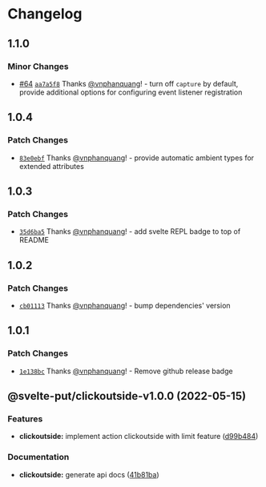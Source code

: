 # Changelog

## 1.1.0

### Minor Changes

- [#64](https://github.com/vnphanquang/svelte-put/pull/64) [`aa7a5f8`](https://github.com/vnphanquang/svelte-put/commit/aa7a5f82df60551044a108e2d24cbf29314e9680) Thanks [@vnphanquang](https://github.com/vnphanquang)! - turn off `capture` by default, provide additional options for configuring event listener registration

## 1.0.4

### Patch Changes

- [`83e0ebf`](https://github.com/vnphanquang/svelte-put/commit/83e0ebf415db8cdf3c91adaeb151d8e9e1b09f61) Thanks [@vnphanquang](https://github.com/vnphanquang)! - provide automatic ambient types for extended attributes

## 1.0.3

### Patch Changes

- [`35d6ba5`](https://github.com/vnphanquang/svelte-put/commit/35d6ba53a1d1e1de74ae384743e2299bd033a64a) Thanks [@vnphanquang](https://github.com/vnphanquang)! - add svelte REPL badge to top of README

## 1.0.2

### Patch Changes

- [`cb01113`](https://github.com/vnphanquang/svelte-put/commit/cb0111338eef7c080f3d9ac04303adcb24f1b301) Thanks [@vnphanquang](https://github.com/vnphanquang)! - bump dependencies' version

## 1.0.1

### Patch Changes

- [`1e138bc`](https://github.com/vnphanquang/svelte-put/commit/1e138bce9c925fcae6daab1bcae22110635ba5c3) Thanks [@vnphanquang](https://github.com/vnphanquang)! - Remove github release badge

## @svelte-put/clickoutside-v1.0.0 (2022-05-15)

### Features

- **clickoutside:** implement action clickoutside with limit feature ([d99b484](https://github.com/vnphanquang/svelte-put/commit/d99b48460fecfcc6e01a08135a5c4698fbdf2516))

### Documentation

- **clickoutside:** generate api docs ([41b81ba](https://github.com/vnphanquang/svelte-put/commit/41b81babd0b5d8f8814dace0702a7104626d7a71))
